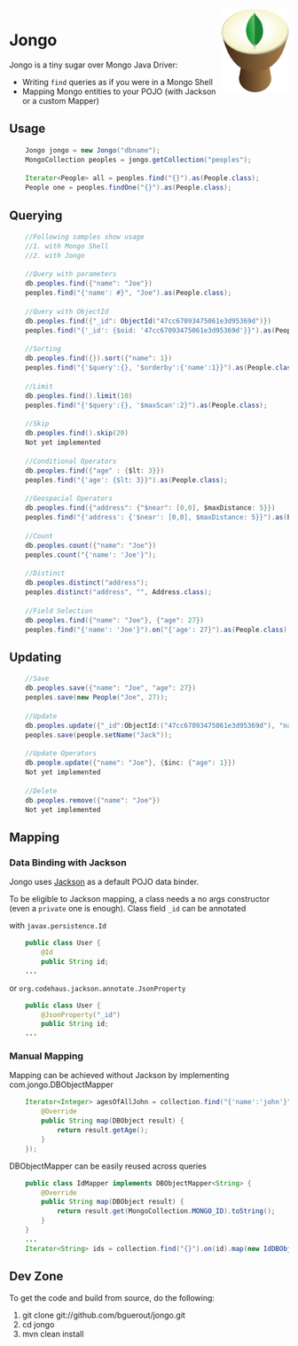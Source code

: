<img src="https://github.com/bguerout/jongo/raw/gh-pages/jongo.png" alt="Jongo logo" title="Jongo" align="right">

# Jongo

Jongo is a tiny sugar over Mongo Java Driver:

* Writing `find` queries as if you were in a Mongo Shell
* Mapping Mongo entities to your POJO (with Jackson or a custom Mapper)

## Usage

```java
    Jongo jongo = new Jongo("dbname");
    MongoCollection peoples = jongo.getCollection("peoples");
    
    Iterator<People> all = peoples.find("{}").as(People.class);
    People one = peoples.findOne("{}").as(People.class);
```

## Querying

```java
    //Following samples show usage 
    //1. with Mongo Shell
    //2. with Jongo
    
    //Query with parameters
    db.peoples.find({"name": "Joe"})
    peoples.find("{'name': #}", "Joe").as(People.class);
    
    //Query with ObjectId
    db.peoples.find({"_id": ObjectId("47cc67093475061e3d95369d")})
    peoples.find("{'_id': {$oid: '47cc67093475061e3d95369d'}}").as(People.class);
    
    //Sorting
    db.peoples.find({}).sort({"name": 1})
    peoples.find("{'$query':{}, '$orderby':{'name':1}}").as(People.class);
    
    //Limit
    db.peoples.find().limit(10)
    peoples.find("{'$query':{}, '$maxScan':2}").as(People.class);
    
    //Skip
    db.peoples.find().skip(20)
    Not yet implemented
    
    //Conditional Operators
    db.peoples.find({"age" : {$lt: 3}})
    peoples.find("{'age': {$lt: 3}}").as(People.class);
    
    //Geospacial Operators
    db.peoples.find({"address": {"$near": [0,0], $maxDistance: 5}})
    peoples.find("{'address': {'$near': [0,0], $maxDistance: 5}}").as(People.class);
    
    //Count
    db.peoples.count({"name": "Joe"})
    peoples.count("{'name': 'Joe'}");
    
    //Distinct
    db.peoples.distinct("address");
    peoples.distinct("address", "", Address.class);
    
    //Field Selection
    db.peoples.find({"name": "Joe"}, {"age": 27})
    peoples.find("{'name': 'Joe'}").on("{'age': 27}").as(People.class);
```

## Updating

```java
    //Save
    db.peoples.save({"name": "Joe", "age": 27})
    peoples.save(new People("Joe", 27));
    
    //Update
    db.peoples.update({"_id":ObjectId:("47cc67093475061e3d95369d"), "name": "Jack"})
    peoples.save(people.setName("Jack"));
    
    //Update Operators
    db.people.update({"name": "Joe"}, {$inc: {"age": 1}})
    Not yet implemented
    
    //Delete
    db.peoples.remove({"name": "Joe"})
    Not yet implemented
```

## Mapping

### Data Binding with Jackson

Jongo uses <a href="http://jackson.codehaus.org/">Jackson</a> as a default POJO data binder.

To be eligible to Jackson mapping, a class needs a no args constructor (even a `private` one is enough). Class field `_id` can be annotated 

with `javax.persistence.Id` 

```java
    public class User {
        @Id
        public String id;
    ...
```

or `org.codehaus.jackson.annotate.JsonProperty` 

```java
    public class User {
        @JsonProperty("_id")
        public String id;
    ...
```

### Manual Mapping

Mapping can be achieved without Jackson by implementing com.jongo.DBObjectMapper


```java
    Iterator<Integer> agesOfAllJohn = collection.find("{'name':'john'}").map(new DBObjectMapper<Integer>() {
        @Override
        public String map(DBObject result) {
            return result.getAge();
        }
    });
```

DBObjectMapper can be easily reused across queries

```java
    public class IdMapper implements DBObjectMapper<String> {
        @Override
        public String map(DBObject result) {
            return result.get(MongoCollection.MONGO_ID).toString();
        }
    }
    ...
    Iterator<String> ids = collection.find("{}").on(id).map(new IdDBObjectMapper());
```

## Dev Zone

To get the code and build from source, do the following:

1. git clone  git://github.com/bguerout/jongo.git
2. cd jongo
3. mvn clean install

